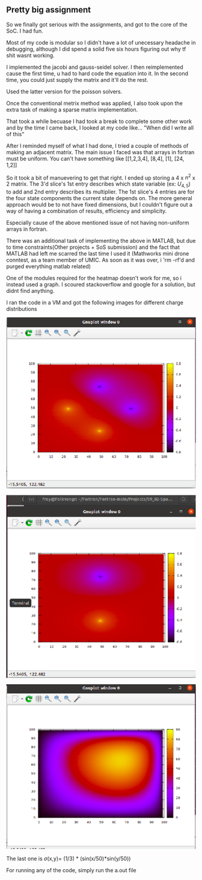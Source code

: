 ## Pretty big assignment

So we finally got serious with the assignments, and got to the core of the SoC. 
I had fun. 

Most of my code is modular so I didn't have a lot of unecessary headache in debugging, although I did spend a solid five six hours figuring out why tf shit wasnt working.

I implemented the jacobi and gauss-seidel solver. I then reimplemented cause the first time, u had to hard code the equation into it. In the second time, you could just supply the matrix and it'll do the rest.

Used the latter version for the poisson solvers.

Once the conventional metrix method was applied, I also took upon the extra task of making a sparse matrix implementation.

That took a while becuase I had took a break to complete some other work and by the time I came back, I looked at my code like... "When did I write all of this"

After I reminded myself of what I had done, I tried a couple of methods of making an adjacent matrix. The main issue I faced was that arrays in fortran must be uniform. You can't have something like [[1,2,3,4], [8,4], [1], [24, 1,2]]

So it took a bit of manuevering to get that right. I ended up storing a 4 x $n^2$ x 2 matrix. The 3'd slice's 1st entry describes which state variable (ex: $U_{4,5}$) to add and 2nd entry describes its multiplier.
The 1st slice's 4 entries are for the four state components the current state depends on.
The more general approach would be to not have fixed dimensions, but I couldn't figure out a way of having a combination of results, efficiency and simplicity.

Especially cause of the above mentioned issue of not having non-uniform arrays in fortran.

There was an additional task of implementing the above in MATLAB, but due to time constraints(Other projects + SoS submission) and the fact that MATLAB had left me scarred the last time I used it (Mathworks mini drone conntest, as a team member of UMIC. As soon as it was over, i 'rm -rf'd and purged everything matlab related)

One of the modules required for the heatmap doesn't work for me, so i instead used a graph. I scoured stackoverflow and google for a solution, but didnt find anything. 

I ran the code in a VM and got the following images for different charge distributions


![Dist 1](assets/dist1.png)

![Dist 2](assets/dist2.png)

![Dist 3](assets/dist3.png)

The last one is $\sigma$(x,y)= (1/3) * (sin(x/50)*sin(y/50))


For running any of the code, simply run the a.out file


